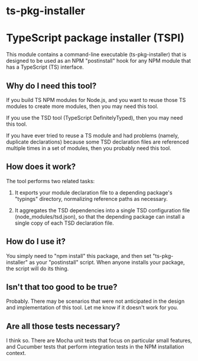 ts-pkg-installer
================

# TypeScript package installer (TSPI)

This module contains a command-line executable (ts-pkg-installer) that is designed to be used as an NPM "postinstall"
hook for any NPM module that has a TypeScript (TS) interface.

## Why do I need this tool?

If you build TS NPM modules for Node.js, and you want to reuse those TS modules to create more modules, then you may
need this tool.

If you use the TSD tool (TypeScript DefinitelyTyped), then you may need this tool.

If you have ever tried to reuse a TS module and had problems (namely, duplicate declarations) because some TSD
declaration files are referenced multiple times in a set of modules, then you probably need this tool.

## How does it work?

The tool performs two related tasks:

1. It exports your module declaration file to a depending package's "typings" directory, normalizing reference paths as
necessary.

2. It aggregates the TSD dependencies into a single TSD configuration file (node_modules/tsd.json), so that the
depending package can install a single copy of each TSD declaration file.

## How do I use it?

You simply need to "npm install" this package, and then set "ts-pkg-installer" as your "postinstall" script.  When
anyone installs your package, the script will do its thing.

## Isn't that too good to be true?

Probably.  There may be scenarios that were not anticipated in the design and implementation of this tool.  Let me know
if it doesn't work for you.

## Are all those tests necessary?

I think so.  There are Mocha unit tests that focus on particular small features, and Cucumber tests that perform
integration tests in the NPM installation context.

